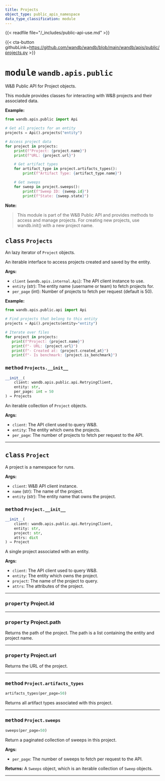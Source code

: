 ```yaml
---
title: Projects
object_type: public_apis_namespace
data_type_classification: module
---
```

{{< readfile file="/_includes/public-api-use.md" >}}

{{< cta-button githubLink=https://github.com/wandb/wandb/blob/main/wandb/apis/public/projects.py >}}




# <kbd>module</kbd> `wandb.apis.public`
W&B Public API for Project objects. 

This module provides classes for interacting with W&B projects and their associated data. 



**Example:**
 ```python
from wandb.apis.public import Api

# Get all projects for an entity
projects = Api().projects("entity")

# Access project data
for project in projects:
     print(f"Project: {project.name}")
     print(f"URL: {project.url}")

     # Get artifact types
     for artifact_type in project.artifacts_types():
         print(f"Artifact Type: {artifact_type.name}")

     # Get sweeps
     for sweep in project.sweeps():
         print(f"Sweep ID: {sweep.id}")
         print(f"State: {sweep.state}")
``` 



**Note:**

> This module is part of the W&B Public API and provides methods to access and manage projects. For creating new projects, use wandb.init() with a new project name. 

## <kbd>class</kbd> `Projects`
An lazy iterator of `Project` objects. 

An iterable interface to access projects created and saved by the entity. 



**Args:**
 
 - `client` (`wandb.apis.internal.Api`):  The API client instance to use. 
 - `entity` (str):  The entity name (username or team) to fetch projects for. 
 - `per_page` (int):  Number of projects to fetch per request (default is 50). 



**Example:**
 ```python
from wandb.apis.public.api import Api

# Find projects that belong to this entity
projects = Api().projects(entity="entity")

# Iterate over files
for project in projects:
    print(f"Project: {project.name}")
    print(f"- URL: {project.url}")
    print(f"- Created at: {project.created_at}")
    print(f"- Is benchmark: {project.is_benchmark}")
``` 

### <kbd>method</kbd> `Projects.__init__`

```python
__init__(
    client: wandb.apis.public.api.RetryingClient,
    entity: str,
    per_page: int = 50
) → Projects
```

An iterable collection of `Project` objects. 



**Args:**
 
 - `client`:  The API client used to query W&B. 
 - `entity`:  The entity which owns the projects. 
 - `per_page`:  The number of projects to fetch per request to the API. 


---





## <kbd>class</kbd> `Project`
A project is a namespace for runs. 



**Args:**
 
 - `client`:  W&B API client instance. 
 - `name` (str):  The name of the project. 
 - `entity` (str):  The entity name that owns the project. 

### <kbd>method</kbd> `Project.__init__`

```python
__init__(
    client: wandb.apis.public.api.RetryingClient,
    entity: str,
    project: str,
    attrs: dict
) → Project
```

A single project associated with an entity. 



**Args:**
 
 - `client`:  The API client used to query W&B. 
 - `entity`:  The entity which owns the project. 
 - `project`:  The name of the project to query. 
 - `attrs`:  The attributes of the project. 


---

### <kbd>property</kbd> Project.id





---

### <kbd>property</kbd> Project.path

Returns the path of the project. The path is a list containing the entity and project name. 

---

### <kbd>property</kbd> Project.url

Returns the URL of the project. 



---

### <kbd>method</kbd> `Project.artifacts_types`

```python
artifacts_types(per_page=50)
```

Returns all artifact types associated with this project. 

---

### <kbd>method</kbd> `Project.sweeps`

```python
sweeps(per_page=50)
```

Return a paginated collection of sweeps in this project. 



**Args:**
 
 - `per_page`:  The number of sweeps to fetch per request to the API. 



**Returns:**
 A `Sweeps` object, which is an iterable collection of `Sweep` objects. 

---

